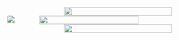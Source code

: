 <div style="display: flex; flex-direction: column; justify-content: space-between;">

<div style="width:100%;" align="center">
        <img style="width:70%;" src="https://github-readme-stats.vercel.app/api?username=woodymas&theme=tokyonight&show_icons=true" />        
</div>

<div style="width: 70%;" align="center">
        <img align="left" src="https://github-readme-stats.vercel.app/api/top-langs?username=woodymas&&show_icons=true&theme=tokyonight">
        <img style="height: 80%;" src="https://media.giphy.com/media/vrxxqQbyRxYi6scCjT/giphy.gif">
</div>

<div style="width:100%;" align="center">
        <img style="width:70%;" align="center" id="coding-stats-weekly" src="https://streak-stats.demolab.com?user=WoodyMas&theme=tokyonight&date_format=j%20M%5B%20Y%5D&mode=weekly">        
</div>
</div>



<!--        <img src="https://media.giphy.com/media/o0vwzuFwCGAFO/giphy.gif" alt="coding-gif"> -->
